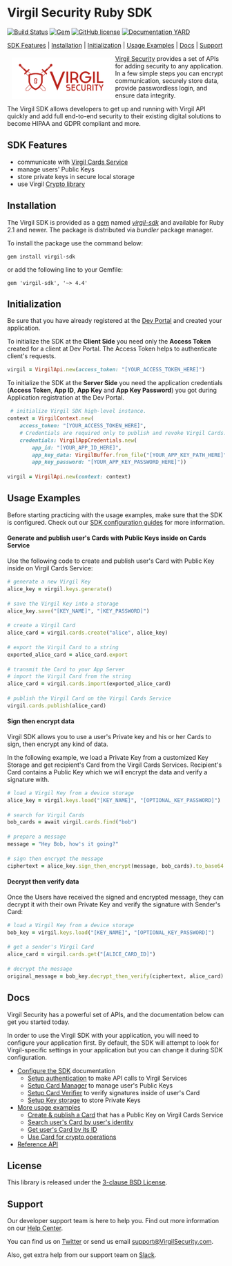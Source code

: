 # Virgil Security Ruby SDK
[![Build Status](https://travis-ci.org/VirgilSecurity/virgil-sdk-ruby.svg?branch=master)](https://travis-ci.org/VirgilSecurity/virgil-sdk-ruby)
[![Gem](https://img.shields.io/gem/v/virgil-sdk.svg)](https://rubygems.org/gems/virgil-sdk)
[![GitHub license](https://img.shields.io/badge/license-BSD%203--Clause-blue.svg)](https://github.com/VirgilSecurity/virgil/blob/master/LICENSE)
[![Documentation YARD](https://img.shields.io/badge/docs-yard-blue.svg)](https://virgilsecurity.github.io/virgil-sdk-ruby)

[SDK Features](#sdk-features) | [Installation](#installation) | [Initialization](#initialization) | [Usage Examples](#usage-examples) | [Docs](#docs) | [Support](#support)

<img width="230px" src="logo.png" align="left" hspace="10" vspace="6"> [Virgil Security](https://virgilsecurity.com) provides a set of APIs for adding security to any application. In a few simple steps you can encrypt communication, securely store data, provide passwordless login, and ensure data integrity.

The Virgil SDK allows developers to get up and running with Virgil API quickly and add full end-to-end security to their existing digital solutions to become HIPAA and GDPR compliant and more.

## SDK Features
- communicate with [Virgil Cards Service][_cards_service]
- manage users' Public Keys
- store private keys in secure local storage
- use Virgil [Crypto library][_virgil_crypto]

## Installation

The Virgil SDK is provided as a [gem](https://rubygems.org/) named [*virgil-sdk*](https://rubygems.org/gems/virgil-sdk) and available for Ruby 2.1 and newer. The package is distributed via *bundler* package manager.

To install the package use the command below:

```
gem install virgil-sdk
```

or add the following line to your Gemfile:

```
gem 'virgil-sdk', '~> 4.4'
```


## Initialization

Be sure that you have already registered at the [Dev Portal](https://developer.virgilsecurity.com/account/signin) and created your application.

To initialize the SDK at the __Client Side__ you need only the __Access Token__ created for a client at Dev Portal. The Access Token helps to authenticate client's requests.

```ruby
virgil = VirgilApi.new(access_token: "[YOUR_ACCESS_TOKEN_HERE]")
```

To initialize the SDK at the __Server Side__ you need the application credentials (__Access Token__, __App ID__, __App Key__ and __App Key Password__) you got during Application registration at the Dev Portal.

```ruby
 # initialize Virgil SDK high-level instance.
context = VirgilContext.new(
    access_token: "[YOUR_ACCESS_TOKEN_HERE]",
    # Credentials are required only to publish and revoke Virgil Cards.
    credentials: VirgilAppCredentials.new(
        app_id: "[YOUR_APP_ID_HERE]",
        app_key_data: VirgilBuffer.from_file("[YOUR_APP_KEY_PATH_HERE]"),
        app_key_password: "[YOUR_APP_KEY_PASSWORD_HERE]"))

virgil = VirgilApi.new(context: context)

```


## Usage Examples

Before starting practicing with the usage examples, make sure that the SDK is configured. Check out our [SDK configuration guides][_configure_sdk] for more information.

#### Generate and publish user's Cards with Public Keys inside on Cards Service
Use the following code to create and publish user's Card with Public Key inside on Virgil Cards Service:

```Ruby
# generate a new Virgil Key
alice_key = virgil.keys.generate()

# save the Virgil Key into a storage
alice_key.save("[KEY_NAME]", "[KEY_PASSWORD]")

# create a Virgil Card
alice_card = virgil.cards.create("alice", alice_key)

# export the Virgil Card to a string
exported_alice_card = alice_card.export

# transmit the Card to your App Server
# import the Virgil Card from the string
alice_card = virgil.cards.import(exported_alice_card)

# publish the Virgil Card on the Virgil Cards Service
virgil.cards.publish(alice_card)
```

#### Sign then encrypt data

Virgil SDK allows you to use a user's Private key and his or her Cards to sign, then encrypt any kind of data.

In the following example, we load a Private Key from a customized Key Storage and get recipient's Card from the Virgil Cards Services. Recipient's Card contains a Public Key which we will encrypt the data and verify a signature with.

```ruby
# load a Virgil Key from a device storage
alice_key = virgil.keys.load("[KEY_NAME]", "[OPTIONAL_KEY_PASSWORD]")

# search for Virgil Cards
bob_cards = await virgil.cards.find("bob")

# prepare a message
message = "Hey Bob, how's it going?"

# sign then encrypt the message
ciphertext = alice_key.sign_then_encrypt(message, bob_cards).to_base64
```

#### Decrypt then verify data
Once the Users have received the signed and encrypted message, they can decrypt it with their own Private Key and verify the signature with Sender's Card:

```Ruby
# load a Virgil Key from a device storage
bob_key = virgil.keys.load("[KEY_NAME]", "[OPTIONAL_KEY_PASSWORD]")

# get a sender's Virgil Card
alice_card = virgil.cards.get("[ALICE_CARD_ID]")

# decrypt the message
original_message = bob_key.decrypt_then_verify(ciphertext, alice_card).to_s
```

## Docs
Virgil Security has a powerful set of APIs, and the documentation below can get you started today.

In order to use the Virgil SDK with your application, you will need to configure your application first. By default, 
the SDK will attempt to look for Virgil-specific settings in your application but you can change it during SDK 
configuration.

* [Configure the SDK][_configure_sdk] documentation
  * [Setup authentication][_setup_authentication] to make API calls to Virgil Services
  * [Setup Card Manager][_card_manager] to manage user's Public Keys
  * [Setup Card Verifier][_card_verifier] to verify signatures inside of user's Card
  * [Setup Key storage][_key_storage] to store Private Keys
* [More usage examples][_more_examples]
  * [Create & publish a Card][_create_card] that has a Public Key on Virgil Cards Service
  * [Search user's Card by user's identity][_search_card]
  * [Get user's Card by its ID][_get_card]
  * [Use Card for crypto operations][_use_card]
* [Reference API][_reference_api]

## License

This library is released under the [3-clause BSD License](LICENSE.md).

## Support

Our developer support team is here to help you. Find out more information on our [Help Center](https://help.virgilsecurity.com/).

You can find us on [Twitter](https://twitter.com/VirgilSecurity) or send us email support@VirgilSecurity.com.

Also, get extra help from our support team on [Slack](https://virgilsecurity.slack.com/join/shared_invite/enQtMjg4MDE4ODM3ODA4LTc2OWQwOTQ3YjNhNTQ0ZjJiZDc2NjkzYjYxNTI0YzhmNTY2ZDliMGJjYWQ5YmZiOGU5ZWEzNmJiMWZhYWVmYTM).


[_virgil_crypto]: https://github.com/VirgilSecurity/virgil-crypto
[_cards_service]: https://developer.virgilsecurity.com/docs/api-reference/card-service/v4
[_use_card]: https://developer.virgilsecurity.com/docs/ruby/how-to/public-key-management/v4/use-card-for-crypto-operation
[_get_card]: https://developer.virgilsecurity.com/docs/ruby/how-to/public-key-management/v4/get-card
[_search_card]: https://developer.virgilsecurity.com/docs/ruby/how-to/public-key-management/v4/search-card
[_create_card]: https://developer.virgilsecurity.com/docs/ruby/how-to/public-key-management/v4/create-card
[_key_storage]: https://developer.virgilsecurity.com/docs/ruby/how-to/setup/v4/setup-key-storage
[_card_verifier]: https://developer.virgilsecurity.com/docs/ruby/how-to/setup/v4/setup-card-verifier
[_card_manager]: https://developer.virgilsecurity.com/docs/ruby/how-to/setup/v4/setup-card-manager
[_setup_authentication]: https://developer.virgilsecurity.com/docs/ruby/how-to/setup/v4/setup-authentication
[_services_reference_api]: https://developer.virgilsecurity.com/docs/api-reference
[_configure_sdk]: https://developer.virgilsecurity.com/docs/how-to#sdk-configuration
[_more_examples]: https://developer.virgilsecurity.com/docs/how-to#public-key-management
[_reference_api]: https://developer.virgilsecurity.com/docs/api-reference
